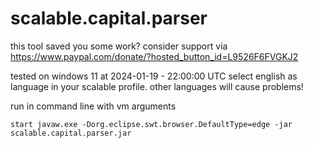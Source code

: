 # scalable.capital.parser

this tool saved you some work? consider support via https://www.paypal.com/donate/?hosted_button_id=L9526F6FVGKJ2

tested on windows 11 at 2024-01-19 - 22:00:00 UTC
select english as language in your scalable profile. other languages will cause problems!

run in command line with vm arguments

```
start javaw.exe -Dorg.eclipse.swt.browser.DefaultType=edge -jar scalable.capital.parser.jar
```

